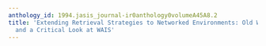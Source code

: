 ```yaml
---
anthology_id: 1994.jasis_journal-ir0anthology0volumeA45A8.2
title: 'Extending Retrieval Strategies to Networked Environments: Old Ways, New Ways,
  and a Critical Look at WAIS'
---
```

